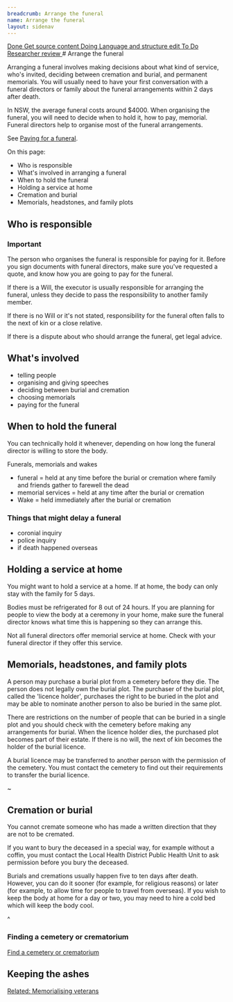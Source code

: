 ```yaml
---
breadcrumb: Arrange the funeral
name: Arrange the funeral
layout: sidenav
---
```

<a class="au-progress-indicator__link au-progress-indicator__link--done" href="#url">
      <span class="au-progress-indicator__status">Done</span>
      Get source content
    </a>
     <a class="au-progress-indicator__link au-progress-indicator__link--doing" href="#url">
              <span class="au-progress-indicator__status">Doing</span>
              Language and structure edit
        </a>
    <a class="au-progress-indicator__link au-progress-indicator__link--todo" href="#url">
              <span class="au-progress-indicator__status">To Do</span>
              Researcher review
        </a>
    <!--<a class="au-progress-indicator__link au-progress-indicator__link--todo" href="#url">
              <span class="au-progress-indicator__status">To Do</span>
              User testing
        </a>
    <a class="au-progress-indicator__link au-progress-indicator__link--todo" href="#url">
                  <span class="au-progress-indicator__status">To Do</span>
              Stakeholder review/pair writing
        </a>
    <a class="au-progress-indicator__link au-progress-indicator__link--todo" href="#url">
                  <span class="au-progress-indicator__status">To Do</span>
                  Live
        </a>
    -->
# Arrange the funeral

Arranging a funeral involves making decisions about what kind of service, who's invited, deciding between cremation and burial, and permanent memorials. You will usually need to have your first conversation with a funeral directors or family about the funeral arrangements within 2 days after death.

In NSW, the average funeral costs around $4000. When organising the funeral, you will need to decide when to hold it, how to pay, memorial. Funeral directors help to organise most of the funeral arrangements.

See [Paying for a funeral](#arrange-the-funeral/paying-for-a-funeral). 

On this page:
* Who is responsible 
* What's involved in arranging a funeral
* When to hold the funeral 
* Holding a service at home
* Cremation and burial  
* Memorials, headstones, and family plots


## Who is responsible

<!--
  Light:      <div role="alert" class="au-page-alerts au-page-alerts--info">
  Light Alt:  <div role="alert" class="au-page-alerts au-page-alerts--info au-page-alerts--alt">
  Dark:       <div role="alert" class="au-body au-body--dark au-page-alerts au-page-alerts--info au-page-alerts--dark >
  Dark Alt:   <div role="alert" class="au-body au-body--dark au-body--alt au-page-alerts au-page-alerts--info au-page-alerts--dark au-page-alerts--alt">
-->
<div role="alert" class="au-body au-page-alerts au-page-alerts--info">
  <h3>Important</h3>
  <p> The person who organises the funeral is responsible for paying for it. Before you sign documents with funeral directors, make sure you've requested a quote, and know how you are going to pay for the funeral. </a> </p>
</div>

If there is a Will, the executor is usually responsible for arranging the funeral, unless they decide to pass the responsibility to another family member.

If there is no Will or it's not stated, responsibility for the funeral often falls to the next of kin or a close relative.

If there is a dispute about who should arrange the funeral, get legal advice. 

<!-- "If the deceased did not have a will, or if no executor was appointed in the will, then the next of kin or close relative of the deceased can arrange the funeral.

If there is a dispute about who should arrange the funeral, you should get legal advice." (LawAccess) -->

## What's involved

* telling people 
* organising and giving speeches
* deciding between burial and cremation 
* choosing memorials 
* paying for the funeral 

## When to hold the funeral

You can technically hold it whenever, depending on how long the funeral director is willing to store the body.

Funerals, memorials and wakes
* funeral = held at any time before the burial or cremation where family and friends gather to farewell the dead
* memorial services = held at any time after the burial or cremation
* Wake = held immediately after the burial or cremation

### Things that might delay a funeral
- coronial inquiry 
- police inquiry 
- if death happened overseas 

## Holding a service at home

You might want to hold a service at a home. If at home, the body can only stay with the family for 5 days.

Bodies must be refrigerated for 8 out of 24 hours. If you are planning for people to view the body at a ceremony in your home, make sure the funeral director knows what time this is happening so they can arrange this.

Not all funeral directors offer memorial service at home. Check with your funeral director if they offer this service.

## Memorials, headstones, and family plots

A person may purchase a burial plot from a cemetery before they die. The person does not legally own the burial plot. The purchaser of the burial plot, called the 'licence holder', purchases the right to be buried in the plot and may be able to nominate another person to also be buried in the same plot.

There are restrictions on the number of people that can be buried in a single plot and you should check with the cemetery before making any arrangements for burial. When the licence holder dies, the purchased plot becomes part of their estate. If there is no will, the next of kin becomes the holder of the burial licence.

A burial licence may be transferred to another person with the permission of the cemetery. You must contact the cemetery to find out their requirements to transfer the burial licence.

~ <!-- http://www.lawaccess.nsw.gov.au/Pages/representing/after_someone_dies/funerals/paying_for_the_funeral.aspx -->

## Cremation or burial

You cannot cremate someone who has made a written direction that they are not to be cremated. 

If you want to bury the deceased in a special way, for example without a coffin, you must contact the Local Health District Public Health Unit to ask permission before you bury the deceased.

Burials and cremations usually happen five to ten days after death. However, you can do it sooner (for example, for religious reasons) or later (for example, to allow time for people to travel from overseas). If you wish to keep the body at home for a day or two, you may need to hire a cold bed which will keep the body cool.

^ <!-- cota victoria - death of a partner -->

### Finding a cemetery or crematorium

<!--
  Light:  <a class="au-cta-link" href="#">
  Dark:   <a class="au-cta-link au-cta-link--dark" href="#"> 
-->

<a class="au-cta-link" href="https://www.industry.nsw.gov.au/lands/what-we-do/crown-land/cemeteries-crematoria/locations">Find a cemetery or crematorium</a>

## Keeping the ashes


[Related: Memorialising veterans](#)

